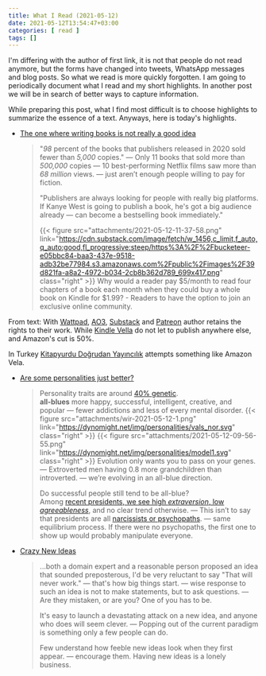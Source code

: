 ```yaml
---
title: What I Read (2021-05-12)
date: 2021-05-12T13:54:47+03:00
categories: [ read ]
tags: []
---
```


I'm differing with the author of first link, it is not that people do not read anymore, but the forms have changed into tweets, WhatsApp messages and blog posts. So what we read is more quickly forgotten. I am going to periodically document what I read and my short highlights. In another post we will be in search of better ways to capture information. 

While preparing this post, what I find most difficult is to choose highlights to summarize the essence of a text. Anyways, here is today's highlights.
<!--more-->
* [The one where writing books is not really a good idea](https://ellegriffin.substack.com/p/creator-economy-for-fiction-authors)
  > "*98* percent of the books that publishers released in 2020 sold fewer than *5,000* copies." — Only 11 books that sold more than *500,000* copies — 10 best-performing Netflix films saw more than *68 million* views. — just aren’t enough people willing to pay for fiction.
  >
  > "Publishers are always looking for people with really big platforms. If Kanye West is going to publish a book, he's got a big audience already — can become a bestselling book immediately."  
  >
  > {{< figure src="attachments/2021-05-12-11-37-58.png" link="https://cdn.substack.com/image/fetch/w_1456,c_limit,f_auto,q_auto:good,fl_progressive:steep/https%3A%2F%2Fbucketeer-e05bbc84-baa3-437e-9518-adb32be77984.s3.amazonaws.com%2Fpublic%2Fimages%2F39d821fa-a8a2-4972-b034-2cb8b362d789_699x417.png" class="right" >}}
   > Why would a reader pay $5/month to read four chapters of a book each month when they could buy a whole book on Kindle for $1.99? - Readers to have the option to join an exclusive online community.

From text: With [Wattpad](https://www.wattpad.com/), [AO3](https://archiveofourown.org/), [Substack](https://substack.com/) and [Patreon](https://www.patreon.com/) author retains the rights to their work. While [Kindle Vella](https://kdp.amazon.com/en_US/help/topic/GR2L4AHPMQ44HNQ7) do not let to publish anywhere else, and Amazon's cut is 50%. 

  In Turkey [Kitapyurdu Doğrudan Yayıncılık](https://kdy.kitapyurdu.com/) attempts something like Amazon Vela.

* [Are some personalities just better?](https://dynomight.net/better-personalities/)
  > Personality traits are around [40% genetic](https://emilkirkegaard.dk/en/wp-content/uploads/Heritability-of-Personality-A-Meta-Analysis-of-Behavior-Genetic-Studies.pdf).  
  > **all-blues** more happy, successful, intelligent, creative, and popular — fewer addictions and less of every mental disorder. 
  > {{< figure src="attachments/wir-2021-05-12-1.png" link="https://dynomight.net/img/personalities/vals_nor.svg" class="right" >}}
  > {{< figure src="attachments/2021-05-12-09-56-55.png" link="https://dynomight.net/img/personalities/model1.svg" class="right" >}}
  > Evolution only wants you to pass on your genes. — Extroverted men having 0.8 more grandchildren than introverted. — we’re evolving in an all-blue direction.
  >
  > Do successful people still tend to be all-blue?  
  > Among [recent presidents, we see high *extraversion*, low *agreeableness*](https://dynomight.net/img/personalities/prez.svg), and no clear trend otherwise. — This isn’t to say that presidents are all [narcissists or psychopaths](https://dynomight.net/img/personalities/badvals.svg). — same equilibrium process. If there were no psychopaths, the first one to show up would probably manipulate everyone.

* [Crazy New Ideas](http://paulgraham.com/newideas.html)
  > ...both a domain expert and a reasonable person proposed an idea that sounded preposterous, I'd be very reluctant to say "That will never work." — that's how big things start. — wise response to such an idea is not to make statements, but to ask questions. — Are they mistaken, or are you? One of you has to be.
  >  
  > It's easy to launch a devastating attack on a new idea, and anyone who does will seem clever. — Popping out of the current paradigm is something only a few people can do. 
  > 
  > Few understand how feeble new ideas look when they first appear. — encourage them. Having new ideas is a lonely business. 

